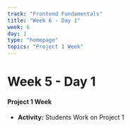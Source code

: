 ```yaml
---
track: "Frontend Fundamentals"
title: "Week 6 - Day 1"
week: 6
day: 1
type: "homepage"
topics: "Project 1 Week"
---
```



# Week 5 - Day 1

#### Project 1 Week
- **Activity:** Students Work on Project 1

